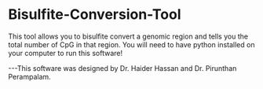 # Bisulfite-Conversion-Tool
This tool allows you to bisulfite convert a genomic region and tells you the total number of CpG in that region.
You will need to have python installed on your computer to run this software! 

---This software was designed by Dr. Haider Hassan and Dr. Pirunthan Perampalam.
